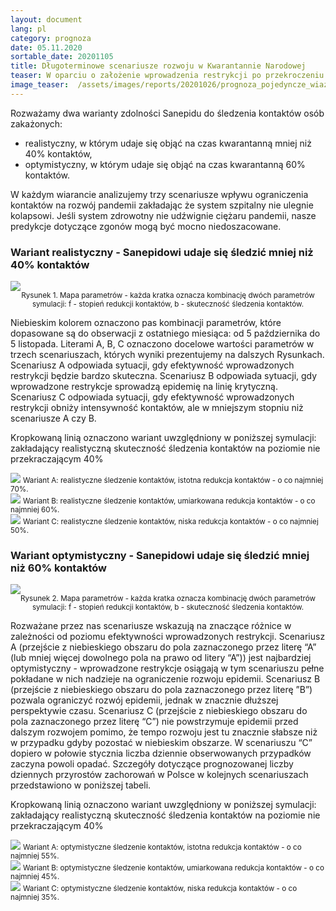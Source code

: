 ```yaml
---
layout: document
lang: pl
category: prognoza
date: 05.11.2020
sortable_date: 20201105
title: Długoterminowe scenariusze rozwoju w Kwarantannie Narodowej 
teaser: W oparciu o założenie wprowadzenia restrykcji po przekroczeniu kryterium 70-75 zakażonych przypadków na 100 tys. osób na 7 dni.
image_teaser:  /assets/images/reports/20201026/prognoza_pojedyncze_wiazki_26102020_backtracking_q0.6_pl_v7b_2.png
---
```


Rozważamy dwa warianty zdolności Sanepidu do śledzenia kontaktów osób zakażonych: 

- realistyczny, w którym udaje się objąć na czas kwarantanną mniej niż 40% kontaktów,
- optymistyczny, w którym udaje się objąć na czas kwarantanną 60% kontaktów.

W każdym wiarancie analizujemy trzy scenariusze wpływu ograniczenia kontaktów na rozwój pandemii zakładając że system szpitalny nie ulegnie
kolapsowi. Jeśli system zdrowotny nie udźwignie ciężaru pandemii, nasze predykcje dotyczące zgonów mogą być mocno niedoszacowane.

<h3>Wariant realistyczny - Sanepidowi udaje się śledzić mniej niż 40% kontaktów</h3>

<div style="text-align: center" class="row 80%">
    <span class="image fit">
        <img src="/assets/images/reports/20201105/restrykcje_heatmap.png" style="display: block; margin: 0 auto;"/>
    </span>
    <small>Rysunek 1. Mapa parametrów - każda kratka oznacza kombinację dwóch parametrów symulacji: f - stopień redukcji kontaktów, b - skuteczność śledzenia kontaktów.</small>
</div>


<p>Niebieskim kolorem oznaczono pas kombinacji parametrów, które dopasowane są do obserwacji z ostatniego miesiąca: 
od 5 października do 5 listopada. Literami A, B, C oznaczono docelowe wartości parametrów w trzech scenariuszach,
których wyniki prezentujemy na dalszych Rysunkach. Scenariusz A odpowiada sytuacji, gdy efektywność wprowadzonych 
restrykcji będzie bardzo skuteczna. Scenariusz B odpowiada sytuacji, gdy wprowadzone restrykcje sprowadzą epidemię 
na linię krytyczną. Scenariusz C odpowiada sytuacji, gdy efektywność wprowadzonych restrykcji obniży intensywność 
kontaktów, ale w mniejszym stopniu niż scenariusze A czy B.
</p>

<p>Kropkowaną linią oznaczono wariant uwzględniony w poniższej symulacji: zakładający realistyczną skuteczność 
śledzenia kontaktów na poziomie nie przekraczającym 40%</p>

<div class="box alt">
    <div class="row 80% uniform">
        <div class="6u 12u$(medium)">
            <span class="image fit">
                <img src="/assets/images/reports/20201105/restrykcje_A.png" />
            </span>
            <small>Wariant A: realistyczne śledzenie kontaktów, istotna redukcja kontaktów - o co najmniej 70%.</small>
        </div>
        <div class="6u 12u$(medium)">
            <span class="image fit">
                <img src="/assets/images/reports/20201105/restrykcje_B.png" />
            </span>
            <small>Wariant B: realistyczne śledzenie kontaktów, umiarkowana redukcja kontaktów - o co najmniej 60%.</small>
        </div>
        <div class="6u 12u$(medium)">
            <span class="image fit">
                <img src="/assets/images/reports/20201105/restrykcje_C.png" />
            </span>
            <small>Wariant C: realistyczne śledzenie kontaktów, niska redukcja kontaktów - o co najmniej 50%.</small>
        </div>
    </div>
</div>

<h3>Wariant optymistyczny - Sanepidowi udaje się śledzić mniej niż 60% kontaktów</h3>

<div style="text-align: center" class="row 80%">
    <span class="image fit">
        <img src="/assets/images/reports/20201105/optymizm_heatmap.png" style="display: block; margin: 0 auto;"/>
    </span>
    <small>Rysunek 2. Mapa parametrów - każda kratka oznacza kombinację dwóch parametrów symulacji: f - stopień redukcji kontaktów, b - skuteczność śledzenia kontaktów.</small>
</div>


<p>Rozważane przez nas scenariusze wskazują na znaczące różnice w zależności od poziomu efektywności wprowadzonych restrykcji. Scenariusz A (przejście z niebieskiego obszaru do pola zaznaczonego przez literę “A” (lub mniej więcej dowolnego pola na prawo od litery “A”)) jest najbardziej optymistyczny - wprowadzone restrykcje osiągają w tym scenariuszu pełne pokładane w nich nadzieje na ograniczenie rozwoju epidemii. Scenariusz B (przejście z niebieskiego obszaru do pola zaznaczonego przez literę ”B”) pozwala ograniczyć rozwój epidemii, jednak w znacznie dłuższej perspektywie czasu. Scenariusz C (przejście z niebieskiego obszaru do pola zaznaczonego przez literę “C”) nie powstrzymuje epidemii przed dalszym rozwojem pomimo, że tempo rozwoju jest tu znacznie słabsze niż w przypadku gdyby pozostać w niebieskim obszarze. W scenariuszu “C” dopiero w połowie stycznia liczba dziennie obserwowanych przypadków zaczyna powoli opadać. Szczegóły dotyczące prognozowanej liczby dziennych przyrostów zachorowań w Polsce w kolejnych scenariuszach przedstawiono w poniższej tabeli.
</p>

<p>Kropkowaną linią oznaczono wariant uwzględniony w poniższej symulacji: zakładający realistyczną skuteczność 
śledzenia kontaktów na poziomie nie przekraczającym 40%</p>

<div class="box alt">
    <div class="row 80% uniform">
        <div class="6u 12u$(medium)">
            <span class="image fit">
                <img src="/assets/images/reports/20201105/optymizm_A.png" />
            </span>
            <small>Wariant A: optymistyczne śledzenie kontaktów, istotna redukcja kontaktów - o co najmniej 55%.</small>
        </div>
        <div class="6u 12u$(medium)">
            <span class="image fit">
                <img src="/assets/images/reports/20201105/optymizm_B.png" />
            </span>
            <small>Wariant B: optymistyczne śledzenie kontaktów, umiarkowana redukcja kontaktów - o co najmniej 45%.</small>
        </div>
        <div class="6u 12u$(medium)">
            <span class="image fit">
                <img src="/assets/images/reports/20201105/optymizm_C.png" />
            </span>
            <small>Wariant C: optymistyczne śledzenie kontaktów, niska redukcja kontaktów - o co najmniej 35%.</small>
        </div>
    </div>
</div>
